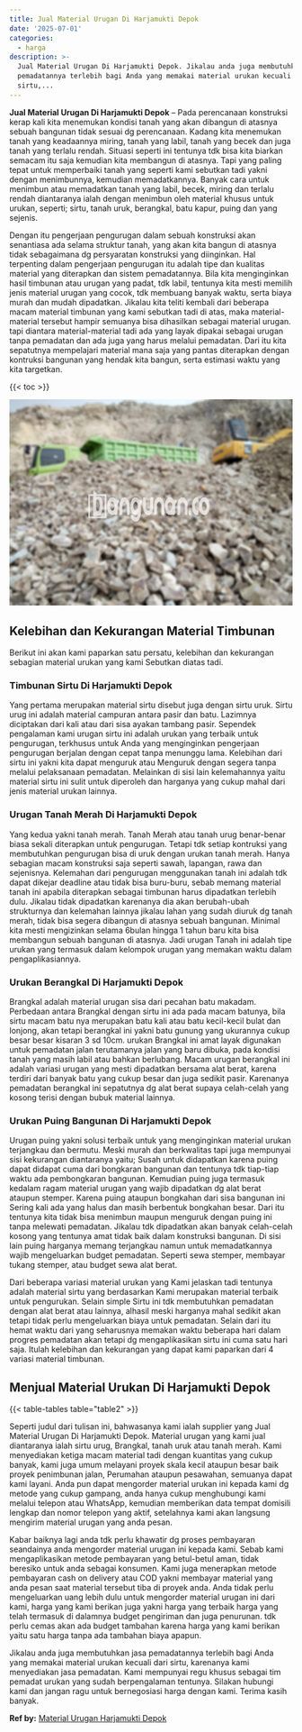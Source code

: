 ```yaml
---
title: Jual Material Urugan Di Harjamukti Depok
date: '2025-07-01'
categories:
  - harga
description: >-
  Jual Material Urugan Di Harjamukti Depok. Jikalau anda juga membutuhkan jasa
  pemadatannya terlebih bagi Anda yang memakai material urukan kecuali dari
  sirtu,...
---
```


**Jual Material Urugan Di Harjamukti Depok** – Pada perencanaan konstruksi kerap kali kita menemukan kondisi tanah yang akan dibangun di atasnya sebuah bangunan tidak sesuai dg perencanaan. Kadang kita menemukan tanah yang keadaannya miring, tanah yang labil, tanah yang becek dan juga tanah yang terlalu rendah. Situasi seperti ini tentunya tdk bisa kita biarkan semacam itu saja kemudian kita membangun di atasnya. Tapi yang paling tepat untuk memperbaiki tanah yang seperti kami sebutkan tadi yakni dengan menimbunnya, kemudian memadatkannya. Banyak cara untuk menimbun atau memadatkan tanah yang labil, becek, miring dan terlalu rendah diantaranya ialah dengan menimbun oleh material khusus untuk urukan, seperti; sirtu, tanah uruk, berangkal, batu kapur, puing dan yang sejenis.

Dengan itu pengerjaan pengurugan dalam sebuah konstruksi akan senantiasa ada selama struktur tanah, yang akan kita bangun di atasnya tidak sebagaimana dg persyaratan konstruksi yang diinginkan. Hal terpenting dalam pengerjaan pengurugan itu adalah tipe dan kualitas material yang diterapkan dan sistem pemadatannya. Bila kita menginginkan hasil timbunan atau urugan yang padat, tdk labil, tentunya kita mesti memilih jenis material urugan yang cocok, tdk membuang banyak waktu, serta biaya murah dan mudah dipadatkan. Jikalau kita teliti kembali dari beberapa macam material timbunan yang kami sebutkan tadi di atas, maka material-material tersebut hampir semuanya bisa dihasilkan sebagai material urugan. tapi diantara material-material tadi ada yang layak dipakai sebagai urugan tanpa pemadatan dan ada juga yang harus melalui pemadatan. Dari itu kita sepatutnya mempelajari material mana saja yang pantas diterapkan dengan kontruksi bangunan yang hendak kita bangun, serta estimasi waktu yang kita targetkan.

{{< toc >}}

![Jual Material Urugan Di Harjamukti Depok](/images/jual-urugan-34.png)

## Kelebihan dan Kekurangan Material Timbunan

Berikut ini akan kami paparkan satu persatu, kelebihan dan kekurangan sebagian material urukan yang kami Sebutkan diatas tadi.

### Timbunan Sirtu Di Harjamukti Depok

Yang pertama merupakan material sirtu disebut juga dengan sirtu uruk. Sirtu urug ini adalah material campuran antara pasir dan batu. Lazimnya diciptakan dari kali atau dari sisa ayakan tambang pasir. Sependek pengalaman kami urugan sirtu ini adalah urukan yang terbaik untuk pengurugan, terkhusus untuk Anda yang menginginkan pengerjaan pengurugan berjalan dengan cepat tanpa menunggu lama. Kelebihan dari sirtu ini yakni kita dapat menguruk atau Menguruk dengan segera tanpa melalui pelaksanaan pemadatan. Melainkan di sisi lain kelemahannya yaitu material sirtu ini sulit untuk diperoleh dan harganya yang cukup mahal dari jenis material urukan lainnya.

### Urugan Tanah Merah Di Harjamukti Depok

Yang kedua yakni tanah merah. Tanah Merah atau tanah urug benar-benar biasa sekali diterapkan untuk pengurugan. Tetapi tdk setiap kontruksi yang membutuhkan pengurugan bisa di uruk dengan urukan tanah merah. Hanya sebagian macam konstruksi saja seperti sawah, lapangan, rawa dan sejenisnya. Kelemahan dari pengurugan menggunakan tanah ini adalah tdk dapat dikejar deadline atau tidak bisa buru-buru, sebab memang material tanah ini apabila diterapkan sebagai timbunan harus dipadatkan terlebih dulu. Jikalau tidak dipadatkan karenanya dia akan berubah-ubah strukturnya dan kelemahan lainnya jikalau lahan yang sudah diuruk dg tanah merah, tidak bisa segera dibangun di atasnya sebuah bangunan. Minimal kita mesti mengizinkan selama 6bulan hingga 1 tahun baru kita bisa membangun sebuah bangunan di atasnya. Jadi urugan Tanah ini adalah tipe urukan yang termasuk dalam kelompok urugan yang memakan waktu dalam pengaplikasiannya.

### Urukan Berangkal Di Harjamukti Depok

Brangkal adalah material urugan sisa dari pecahan batu makadam. Perbedaan antara Brangkal dengan sirtu ini ada pada macam batunya, bila sirtu macam batu nya merupakan batu kali atau batu kecil-kecil bulat dan lonjong, akan tetapi berangkal ini yakni batu gunung yang ukurannya cukup besar besar kisaran 3 sd 10cm. urukan Brangkal ini amat layak digunakan untuk pemadatan jalan terutamanya jalan yang baru dibuka, pada kondisi tanah yang masih labil atau bahkan berlubang. Macam urugan berangkal ini adalah variasi urugan yang mesti dipadatkan bersama alat berat, karena terdiri dari banyak batu yang cukup besar dan juga sedikit pasir. Karenanya pemadatan berangkal ini sepatutnya dg alat berat supaya celah-celah yang kosong terisi dengan bubuk material lainnya.

### Urukan Puing Bangunan Di Harjamukti Depok

Urugan puing yakni solusi terbaik untuk yang menginginkan material urukan terjangkau dan bermutu. Meski murah dan berkwalitas tapi juga mempunyai sisi kekurangan diantaranya yaitu; Susah untuk didapatkan karena puing dapat didapat cuma dari bongkaran bangunan dan tentunya tdk tiap-tiap waktu ada pembongkaran bangunan. Kemudian puing juga termasuk kedalam ragam material urugan yang wajib dipadatkan dg alat berat ataupun stemper. Karena puing ataupun bongkahan dari sisa bangunan ini Sering kali ada yang halus dan masih berbentuk bongkahan besar. Dari itu tentunya kita tidak bisa menimbun maupun menguruk dengan puing ini tanpa melewati pemadatan. Jikalau tdk dipadatkan akan banyak celah-celah kosong yang tentunya amat tidak baik dalam konstruksi bangunan. Di sisi lain puing harganya memang terjangkau namun untuk memadatkannya wajib mengeluarkan budget pemadatan. Seperti sewa stemper, membayar tukang stemper, atau budget sewa alat berat.

Dari beberapa variasi material urukan yang Kami jelaskan tadi tentunya adalah material sirtu yang berdasarkan Kami merupakan material terbaik untuk pengurukan. Selain simple Sirtu ini tdk membutuhkan pemadatan dengan alat berat atau lainnya, alhasil meski harganya mahal sedikit akan tetapi tidak perlu mengeluarkan biaya untuk pemadatan. Selain dari itu hemat waktu dari yang seharusnya memakan waktu beberapa hari dalam progres pemadatan akan tetapi dg mengaplikasikan sirtu ini cuma satu hari saja. Itulah kelebihan dan kekurangan yang dapat kami paparkan dari 4 variasi material timbunan.

## Menjual Material Urukan Di Harjamukti Depok

{{< table-tables table="table2" >}}

Seperti judul dari tulisan ini, bahwasanya kami ialah supplier yang Jual Material Urugan Di Harjamukti Depok. Material urugan yang kami jual diantaranya ialah sirtu urug, Brangkal, tanah uruk atau tanah merah. Kami menyediakan ketiga macam material tadi dengan kuantitas yang cukup banyak, kami juga umum melayani proyek skala kecil ataupun besar baik proyek penimbunan jalan, Perumahan ataupun pesawahan, semuanya dapat kami layani. Anda pun dapat mengorder material urukan ini kepada kami dg metode yang cukup gampang, anda hanya cukup menghubungi kami melalui telepon atau WhatsApp, kemudian memberikan data tempat domisili lengkap dan nomor telepon yang aktif, setelahnya kami akan langsung mengirim material urugan yang anda pesan.

Kabar baiknya lagi anda tdk perlu khawatir dg proses pembayaran seandainya anda mengorder material urugan ini kepada kami. Sebab kami mengaplikasikan metode pembayaran yang betul-betul aman, tidak beresiko untuk anda sebagai konsumen. Kami juga menerapkan metode pembayaran cash on delivery atau COD yakni membayar material yang anda pesan saat material tersebut tiba di proyek anda. Anda tidak perlu mengeluarkan uang lebih dulu untuk mengorder material urugan ini dari kami, harga yang kami berikan juga yakni harga yang terbaik harga yang telah termasuk di dalamnya budget pengiriman dan juga penurunan. tdk perlu cemas akan ada budget tambahan karena harga yang kami berikan yaitu satu harga tanpa ada tambahan biaya apapun.

Jikalau anda juga membutuhkan jasa pemadatannya terlebih bagi Anda yang memakai material urukan kecuali dari sirtu, karenanya kami menyediakan jasa pemadatan. Kami mempunyai regu khusus sebagai tim pemadat urukan yang sudah berpengalaman tentunya. Silakan hubungi kami dan jangan ragu untuk bernegosiasi harga dengan kami. Terima kasih banyak.

**Ref by:** [Material Urugan Harjamukti Depok](https://id.wikipedia.org/wiki/Material)
